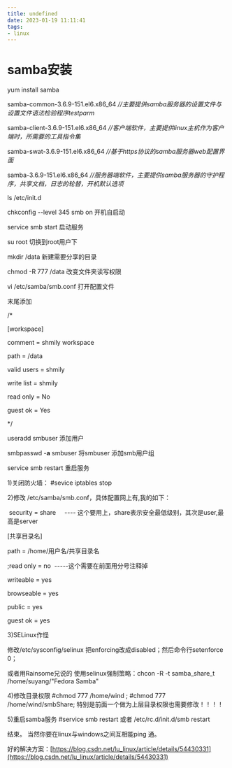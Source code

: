 ```yaml
---
title: undefined
date: 2023-01-19 11:11:41
tags:
- linux
---
```


# samba安装

yum install samba

samba-common-3.6.9-151.el6.x86_64 _//主要提供samba服务器的设置文件与设置文件语法检验程序testparm_

samba-client-3.6.9-151.el6.x86_64 _//客户端软件，主要提供linux主机作为客户端时，所需要的工具指令集_

samba-swat-3.6.9-151.el6.x86_64 _//基于https协议的samba服务器web配置界面_

samba-3.6.9-151.el6.x86_64 _//服务器端软件，主要提供samba服务器的守护程序，共享文档，日志的轮替，开机默认选项_

ls /etc/init.d

chkconfig --level 345 smb on 开机自启动

service smb start 启动服务

su root 切换到root用户下

mkdir /data 新建需要分享的目录

chmod -R 777 /data 改变文件夹读写权限

vi /etc/samba/smb.conf 打开配置文件

末尾添加

/*

[workspace]

comment = shmily workspace

path = /data

valid users = shmily

write list = shmily

read only = No

guest ok = Yes

*/

useradd smbuser 添加用户

smbpasswd -**a** smbuser 将smbuser 添加smb用户组

service smb restart 重启服务

1)关闭防火墙： #sevice iptables stop

2)修改 /etc/samba/smb.conf，具体配置网上有,我的如下：

 security = share     ---- 这个要用上，share表示安全最低级别，其次是user,最高是server

[共享目录名]

path = /home/用户名/共享目录名

;read only = no  -----这个需要在前面用分号注释掉

writeable = yes

browseable = yes

public = yes

guest ok = yes

3)SELinux作怪

修改/etc/sysconfig/selinux 把enforcing改成disabled；然后命令行setenforce 0；

或者用Rainsome兄说的 使用selinux强制策略：chcon -R -t samba_share_t /home/suyang/"Fedora Samba"         

4)修改目录权限 #chmod 777 /home/wind ; #chmod 777 /home/wind/smbShare; 特别是前面一个做为上层目录权限也需要修改！！！！

5)重启samba服务 #service smb restart 或者 /etc/rc.d/init.d/smb restart

结束。 当然你要在linux与windows之间互相能ping 通。

好的解决方案：[https://blog.csdn.net/lu_linux/article/details/54430331](https://blog.csdn.net/lu_linux/article/details/54430331)
